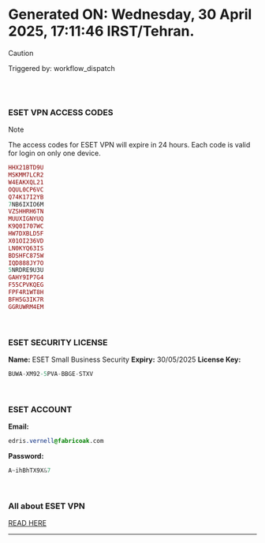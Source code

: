 # Generated ON: Wednesday, 30 April 2025, 17:11:46 IRST/Tehran.

> [!CAUTION]
> Triggered by: workflow_dispatch

<br><br>

### ESET VPN ACCESS CODES

> [!NOTE]
> The access codes for ESET VPN will expire in 24 hours.
> Each code is valid for login on only one device.

```ruby
HHX21BTD9U
MSKMM7LCR2
W4EAKXQL21
OQUL0CP6VC
Q74K17I2YB
7NB6IXIO6M
VZSHHRH6TN
MUUXIGNYUQ
K9Q0I707WC
HW7DXBLD5F
X01OI236VD
LN0KYQ63IS
BDSHFC875W
IQD888JY7O
5NRDRE9U3U
GAHY9IP7G4
F55CPVKQEG
FPF4R1WT8H
BFH5G3IK7R
GGRUWRM4EM
```

<br>

### ESET SECURITY LICENSE

**Name:** ESET Small Business Security
**Expiry:** 30/05/2025
**License Key:**

```POV-Ray SDL
BUWA-XM92-5PVA-BBGE-STXV
```

<br>

### ESET ACCOUNT

**Email:**

```CSS
edris.vernell@fabricoak.com
```

**Password:**

```POV-Ray SDL
A~ihBhTX9X&7
```

<br>

### All about ESET VPN

[READ HERE](https://t.me/F_NiREvil/2113)

---

<br><br>
